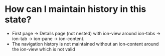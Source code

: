 # How can I maintain history in this state? 

* First page -> Details page (not nested) with ion-view around ion-tabs -> ion-tab -> ion-pane -> ion-content. 
* The navigation history is not maintained without an ion-content around the ion-view which is not valid
